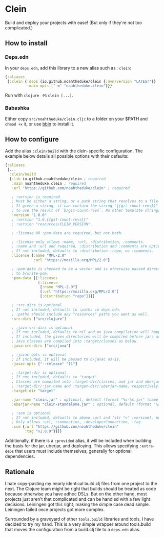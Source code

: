 # Clein

Build and deploy your projects with ease! (But only if they're not too complicated.)

## How to install

### Deps.edn

In your `deps.edn`, add this library to a new alias such as `:clein`:

```clojure
{:aliases
 {:clein {:deps {io.github.noahtheduke/clein {:mvn/version "LATEST"}}
          :main-opts ["-m" "noahtheduke.clein"]}}
```

Run with `clojure -M:clein [...]`.

### Babashka

Either copy `src/noahtheduke/clein.cljc` to a folder on your $PATH and `chmod +x` it, or
use [bbin](https://github.com/babashka/bbin) to install it.

## How to configure

Add the alias `:clein/build` with the clein-specific configuration. The example below
details all possible options with their defaults:

```clojure
{:aliases
 {...
  :clein/build
  {:lib io.github.noahtheduke/clein ; required
   :main noahtheduke.clein ; required
   :url "https://github.com/noahtheduke/clein" ; required

   ; :version is required
   ; Must be either a string, or a path string that resolves to a file.
   ; If given a string, it can contain the string "{{git-count-revs}}"
   ; to use the result of `b/git-count-revs`. No other template strings work.
   :version "1.0.0"
   ; :version "1.0.{{git-count-revs}}"
   ; :version "resources/CLEIN_VERSION".

   ; :license OR :pom-data are required, but not both.

   ; :license only allows :name, :url, :distribution, :comments.
   ; :name and :url and required, :distribution and :comments are optional.
   ; If not included, defaults to :distribution :repo, no :comments.
   :license {:name "MPL-2.0"
             :url "https://mozilla.org/MPL/2.0"}

   ; :pom-data is checked to be a vector and is otherwise passed directly
   ; to b/write-pom.
   :pom-data [[:licenses
               [:license
                [:name "MPL-2.0"]
                [:url "https://mozilla.org/MPL/2.0"]
                [:distribution "repo"]]]]

   ; :src-dirs is optional
   ; If not included, defaults to :paths in deps.edn.
   ; :paths should include any "resources" paths you want as well.
   :src-dirs ["src/clojure"]

   ; :java-src-dirs is optional
   ; If not included, defaults to nil and no java compilation will happen.
   ; If included, the given directories will be compiled before jars are created.
   ; Java classes are compiled into :target/classes as below.
   :java-src-dirs ["src/java"]

   ; :javac-opts is optional
   ; If included, it will be passed to b/javac as-is.
   :javac-opts ["--release" "11"]

   ; :target-dir is optional
   ; If not included, defaults to "target".
   ; Classes are compiled into :target-dir/classes, and jar and uberjar are built in
   ; :target-dir/:jar-name and :target-dir/:uberjar-name, respectively.
   :target-dir "target"

   :jar-name "clein.jar" ; optional, default (format "%s-%s.jar" (name lib) version)
   :uberjar-name "clein-standalone.jar" ; optional, default (format "%s-%s-standalone.jar" (name lib) version)

   ; :scm is optional
   ; If not included, defaults to above :url and (str "v" :version), no :connection or :developerConnection
   ; Only allows :url, :connection, :developerConnection, :tag
   :scm {:url "https://github.com/noahtheduke/clein"
         :tag "v1.0.0"}}}}
```

Additionally, if there is a `:provided` alias, it will be included when building the
basis for the jar, uberjar, and deploying. This allows specifying `:extra-deps` that
users must include themselves, generally for optional dependencies.

## Rationale

I hate copy-pasting my nearly identical build.clj files from one project to the next.
The Clojure team might be right that builds should be treated as code because otherwise
you have adhoc DSLs. But on the other hand, most projects just aren't that complicated
and can be handled with a few light decisions. Leiningen got this right, making the
simple case dead simple. Leiningen failed once projects got more complex.

Surrounded by a graveyard of other `tools.build` libraries and tools, I have decided to
try my hand. This is a very simple wrapper around tools.build that moves the
configuration from a build.clj file to a `deps.edn` alias.
